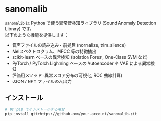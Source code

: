 # sanomalib

`sanomalib` は Python で使う異常音検知ライブラリ (Sound Anomaly Detection Library) です。  
以下のような機能を提供します：
- 音声ファイルの読み込み・前処理 (normalize, trim_silence)
- Melスペクトログラム、MFCC 等の特徴抽出
- scikit-learn ベースの異常検知 (Isolation Forest, One-Class SVM など)
- PyTorch / PyTorch Lightning ベースの Autoencoder や VAE による異常検知
- 評価用メソッド (異常スコア分布の可視化, ROC 曲線計算)
- JSON / NPY ファイルの入出力

## インストール

```bash
# 例：pip でインストールする場合
pip install git+https://github.com/your-account/sanomalib.git
